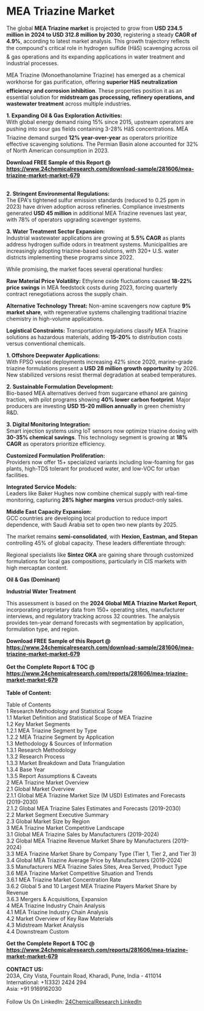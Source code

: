 <h1>MEA Triazine Market</h1><p>The global <strong>MEA Triazine market</strong> is projected to grow from <strong>USD 234.5 million in 2024 to USD 312.8 million by 2030</strong>, registering a steady <strong>CAGR of 4.9%</strong>, according to latest market analysis. This growth trajectory reflects the compound's critical role in hydrogen sulfide (HâS) scavenging across oil &amp; gas operations and its expanding applications in water treatment and industrial processes.</p><p>MEA Triazine (Monoethanolamine Triazine) has emerged as a chemical workhorse for gas purification, offering <strong>superior HâS neutralization efficiency and corrosion inhibition</strong>. These properties position it as an essential solution for <strong>midstream gas processing, refinery operations, and wastewater treatment</strong> across multiple industries.</p><p><strong>1. Expanding Oil &amp; Gas Exploration Activities:</strong><br>
With global energy demand rising 15% since 2015, upstream operators are pushing into sour gas fields containing 3-28% HâS concentrations. MEA Triazine demand surged <strong>12% year-over-year</strong> as operators prioritize effective scavenging solutions. The Permian Basin alone accounted for 32% of North American consumption in 2023.</p><div><b>Download FREE Sample of this Report @ 
            <a href="https://www.24chemicalresearch.com/download-sample/281606/mea-triazine-market-market-679">
            https://www.24chemicalresearch.com/download-sample/281606/mea-triazine-market-market-679</a></b></div><br><p><strong>2. Stringent Environmental Regulations:</strong><br>
The EPA's tightened sulfur emission standards (reduced to 0.25 ppm in 2023) have driven adoption across refineries. Compliance investments generated <strong>USD 45 million</strong> in additional MEA Triazine revenues last year, with 78% of operators upgrading scavenger systems.</p><p><strong>3. Water Treatment Sector Expansion:</strong><br>
Industrial wastewater applications are growing at <strong>5.5% CAGR</strong> as plants address hydrogen sulfide odors in treatment systems. Municipalities are increasingly adopting triazine-based solutions, with 320+ U.S. water districts implementing these programs since 2022.</p><p>While promising, the market faces several operational hurdles:</p><p><strong>Raw Material Price Volatility:</strong> Ethylene oxide fluctuations caused <strong>18-22% price swings</strong> in MEA feedstock costs during 2023, forcing quarterly contract renegotiations across the supply chain.</p><p><strong>Alternative Technology Threat:</strong> Non-amine scavengers now capture <strong>9% market share</strong>, with regenerative systems challenging traditional triazine chemistry in high-volume applications.</p><p><strong>Logistical Constraints:</strong> Transportation regulations classify MEA Triazine solutions as hazardous materials, adding <strong>15-20%</strong> to distribution costs versus conventional chemicals.</p><p><strong>1. Offshore Deepwater Applications:</strong><br>
With FPSO vessel deployments increasing 42% since 2020, marine-grade triazine formulations present a <strong>USD 28 million growth opportunity</strong> by 2026. New stabilized versions resist thermal degradation at seabed temperatures.</p><p><strong>2. Sustainable Formulation Development:</strong><br>
Bio-based MEA alternatives derived from sugarcane ethanol are gaining traction, with pilot programs showing <strong>40% lower carbon footprint</strong>. Major producers are investing <strong>USD 15-20 million annually</strong> in green chemistry R&amp;D.</p><p><strong>3. Digital Monitoring Integration:</strong><br>
Smart injection systems using IoT sensors now optimize triazine dosing with <strong>30-35% chemical savings</strong>. This technology segment is growing at <strong>18% CAGR</strong> as operators prioritize efficiency.</p><p><strong>Customized Formulation Proliferation:</strong><br>
	Providers now offer 15+ specialized variants including low-foaming for gas plants, high-TDS tolerant for produced water, and low-VOC for urban facilities.</p><p><strong>Integrated Service Models:</strong><br>
	Leaders like Baker Hughes now combine chemical supply with real-time monitoring, capturing <strong>28% higher margins</strong> versus product-only sales.</p><p><strong>Middle East Capacity Expansion:</strong><br>
	GCC countries are developing local production to reduce import dependence, with Saudi Arabia set to open two new plants by 2025.</p><p>The market remains <strong>semi-consolidated</strong>, with <strong>Hexion, Eastman, and Stepan</strong> controlling 45% of global capacity. These leaders differentiate through:</p><p>Regional specialists like <strong>Sintez OKA</strong> are gaining share through customized formulations for local gas compositions, particularly in CIS markets with high mercaptan content.</p><p><strong>Oil &amp; Gas (Dominant)</strong></p><p><strong>Industrial Water Treatment</strong></p><p>This assessment is based on the <strong>2024 Global MEA Triazine Market Report</strong>, incorporating proprietary data from 150+ operating sites, manufacturer interviews, and regulatory tracking across 32 countries. The analysis provides ten-year demand forecasts with segmentation by application, formulation type, and region.</p><div><b>Download FREE Sample of this Report @ 
            <a href="https://www.24chemicalresearch.com/download-sample/281606/mea-triazine-market-market-679">
            https://www.24chemicalresearch.com/download-sample/281606/mea-triazine-market-market-679</a></b></div><br><div><b>Get the Complete Report & TOC @ 
            <a href="https://www.24chemicalresearch.com/reports/281606/mea-triazine-market-market-679">
            https://www.24chemicalresearch.com/reports/281606/mea-triazine-market-market-679</a></b></div><br>
            <b>Table of Content:</b><p>Table of Contents<br />
 1 Research Methodology and Statistical Scope<br />
 1.1 Market Definition and Statistical Scope of MEA Triazine<br />
 1.2 Key Market Segments<br />
 1.2.1 MEA Triazine Segment by Type<br />
 1.2.2 MEA Triazine Segment by Application<br />
 1.3 Methodology & Sources of Information<br />
 1.3.1 Research Methodology<br />
 1.3.2 Research Process<br />
 1.3.3 Market Breakdown and Data Triangulation<br />
 1.3.4 Base Year<br />
 1.3.5 Report Assumptions & Caveats<br />
 2 MEA Triazine Market Overview<br />
 2.1 Global Market Overview<br />
 2.1.1 Global MEA Triazine Market Size (M USD) Estimates and Forecasts (2019-2030)<br />
 2.1.2 Global MEA Triazine Sales Estimates and Forecasts (2019-2030)<br />
 2.2 Market Segment Executive Summary<br />
 2.3 Global Market Size by Region<br />
 3 MEA Triazine Market Competitive Landscape<br />
 3.1 Global MEA Triazine Sales by Manufacturers (2019-2024)<br />
 3.2 Global MEA Triazine Revenue Market Share by Manufacturers (2019-2024)<br />
 3.3 MEA Triazine Market Share by Company Type (Tier 1, Tier 2, and Tier 3)<br />
 3.4 Global MEA Triazine Average Price by Manufacturers (2019-2024)<br />
 3.5 Manufacturers MEA Triazine Sales Sites, Area Served, Product Type<br />
 3.6 MEA Triazine Market Competitive Situation and Trends<br />
 3.6.1 MEA Triazine Market Concentration Rate<br />
 3.6.2 Global 5 and 10 Largest MEA Triazine Players Market Share by Revenue<br />
 3.6.3 Mergers & Acquisitions, Expansion<br />
 4 MEA Triazine Industry Chain Analysis<br />
 4.1 MEA Triazine Industry Chain Analysis<br />
 4.2 Market Overview of Key Raw Materials<br />
 4.3 Midstream Market Analysis<br />
 4.4 Downstream Custom</p><div><b>Get the Complete Report & TOC @ 
            <a href="https://www.24chemicalresearch.com/reports/281606/mea-triazine-market-market-679">
            https://www.24chemicalresearch.com/reports/281606/mea-triazine-market-market-679</a></b></div><br><b>CONTACT US:</b><br>
            203A, City Vista, Fountain Road, Kharadi, Pune, India - 411014<br>
            International: +1(332) 2424 294<br>
            Asia: +91 9169162030 <br><br>
            Follow Us On LinkedIn: <a href="https://www.linkedin.com/company/24chemicalresearch/">24ChemicalResearch LinkedIn</a>